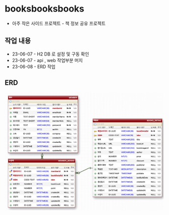# booksbooksbooks
- 아주 작은 사이드 프로젝트 - 책 정보 공유 프로젝트

## 작업 내용
- 23-06-07 - H2 DB 로 설정 및 구동 확인
- 23-06-07 - api , web 작업부분 머지
- 23-06-08 - ERD 작업









## ERD

![DB Tables](/ext-resources/books_erd.jpg)





